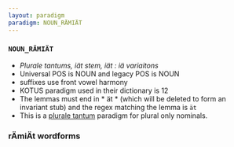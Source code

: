 ```yaml
---
layout: paradigm
paradigm: NOUN_RÄMIÄT
---
```

### ` NOUN_RÄMIÄT `

* _Plurale tantums, iät stem, iät : iä variaitons_
* Universal POS is NOUN and legacy POS is NOUN
* suffixes use front vowel harmony
* KOTUS paradigm used in their dictionary is 12
* The lemmas must end in * ät * (which will be deleted to form an invariant stub) and the regex matching the lemma is ` ät `
* This is a [plurale tantum](https://en.wikipedia.org/wiki/Plurale_tantum) paradigm for plural only nominals.

### rÄmiÄt wordforms


